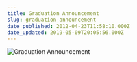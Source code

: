 ```yaml
---
title: Graduation Announcement
slug: graduation-announcement
date_published: 2012-04-23T11:58:10.000Z
date_updated: 2019-05-09T20:05:56.000Z
---
```


![Graduation Announcement](http://res.cloudinary.com/joelgoodman/image/upload/h_734,w_1024/v1401313229/announcementBack_yxlgdf.jpg)
